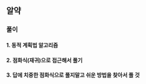 ## 알약

### 풀이



#### 1. 동적 계획법 알고리즘

#### 2. 점화식(재귀)으로 접근해서 풀기

#### 3. 답에 치중한 점화식으로 풀지말고 쉬운 방법을 찾아서 풀 것

